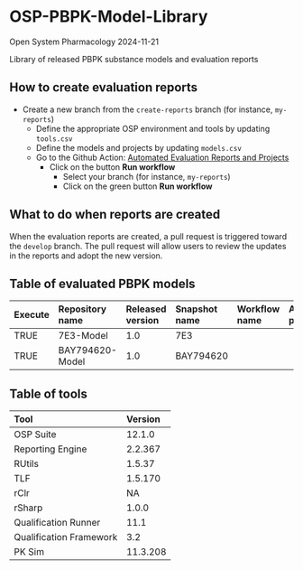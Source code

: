 OSP-PBPK-Model-Library
================
Open System Pharmacology
2024-11-21

Library of released PBPK substance models and evaluation reports

## How to create evaluation reports

- Create a new branch from the `create-reports` branch (for instance,
  `my-reports`)
  - Define the appropriate OSP environment and tools by updating
    `tools.csv`
  - Define the models and projects by updating `models.csv`
  - Go to the Github Action: [Automated Evaluation Reports and
    Projects](https://github.com/Open-Systems-Pharmacology/OSP-PBPK-Model-Library/actions/workflows/create-reports.yaml)
    - Click on the button **Run workflow**
      - Select your branch (for instance, `my-reports`)
      - Click on the green button **Run workflow**

## What to do when reports are created

When the evaluation reports are created, a pull request is triggered
toward the `develop` branch. The pull request will allow users to review
the updates in the reports and adopt the new version.

<!-- README.md is generated from README.Rmd. Please edit that file -->

## Table of evaluated PBPK models

| Execute | Repository name | Released version | Snapshot name | Workflow name | Additional projects |
|:--------|:----------------|:-----------------|:--------------|:--------------|:--------------------|
| TRUE    | 7E3-Model       | 1.0              | 7E3           |               |                     |
| TRUE    | BAY794620-Model | 1.0              | BAY794620     |               |                     |

## Table of tools

| Tool                    | Version  |
|:------------------------|:---------|
| OSP Suite               | 12.1.0   |
| Reporting Engine        | 2.2.367  |
| RUtils                  | 1.5.37   |
| TLF                     | 1.5.170  |
| rClr                    | NA       |
| rSharp                  | 1.0.0    |
| Qualification Runner    | 11.1     |
| Qualification Framework | 3.2      |
| PK Sim                  | 11.3.208 |
